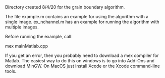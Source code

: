 Directory created 8/4/20 for the 
grain boundary algorithm.

The file example.m contains an example
for using the algorithm with a single
image. ex_nchannel.m has an example
for running the algorithm with multiple
images.

Before running the example, call

mex mainMatlab.cpp

If you get an error, then 
you probably need to download a mex
compiler for Matlab. The easiest way
to do this on windows is to go into 
Add-Ons and download MinGW. On MacOS
just install Xcode or the Xcode 
command-line tools.


